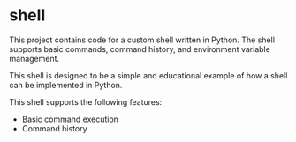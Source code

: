 # shell

This project contains code for a custom shell written in Python. The shell supports basic commands, command history, and environment variable management.

This shell is designed to be a simple and educational example of how a shell can be implemented in Python.

This shell supports the following features:

- Basic command execution
- Command history
